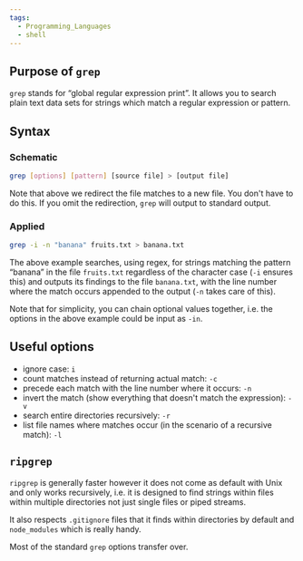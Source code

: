 ```yaml
---
tags:
  - Programming_Languages
  - shell
---
```


## Purpose of `grep`

`grep` stands for “global regular expression print”. It allows you to search plain text data sets for strings which match a regular expression or pattern.

## Syntax

### Schematic

````bash
grep [options] [pattern] [source file] > [output file]
````

Note that above we redirect the file matches to a new file. You don't have to do this. If you omit the redirection, `grep` will output to standard output.

### Applied

````bash
grep -i -n "banana" fruits.txt > banana.txt
````

The above example searches, using regex, for strings matching the pattern “banana” in the file `fruits.txt` regardless of the character case (`-i` ensures this) and outputs its findings to the file `banana.txt`, with the line number where the match occurs appended to the output (`-n` takes care of this).

Note that for simplicity, you can chain optional values together, i.e. the options in the above example could be input as `-in`.

## Useful options

* ignore case: `i`
* count matches instead of returning actual match: `-c`
* precede each match with the line number where it occurs: `-n`
* invert the match (show everything that doesn't match the expression): `-v`
* search entire directories recursively: `-r`
* list file names where matches occur (in the scenario of a recursive match): `-l`

## `ripgrep`

`ripgrep` is generally faster however it does not come as default with Unix and only works recursively, i.e. it is designed to find strings within files within multiple directories not just single files or piped streams.

It also respects `.gitignore` files that it finds within directories by default and `node_modules` which is really handy.

Most of the standard `grep` options transfer over.
